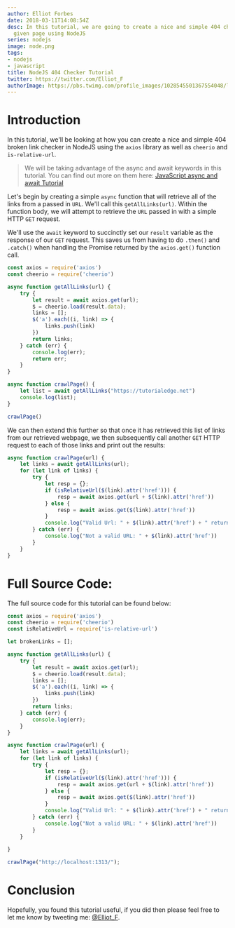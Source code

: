 ```yaml
---
author: Elliot Forbes
date: 2018-03-11T14:08:54Z
desc: In this tutorial, we are going to create a nice and simple 404 checker for a
  given page using NodeJS
series: nodejs
image: node.png
tags:
- nodejs
- javascript
title: NodeJS 404 Checker Tutorial
twitter: https://twitter.com/Elliot_F
authorImage: https://pbs.twimg.com/profile_images/1028545501367554048/lzr43cQv_400x400.jpg
---
```


# Introduction

In this tutorial, we'll be looking at how you can create a nice and simple 404 broken link checker in NodeJS using the `axios` library as well as `cheerio` and `is-relative-url`.

> We will be taking advantage of the async and await keywords in this tutorial. You can find out more on them here: [JavaScript async and await Tutorial](/javascript/javascript-async-await-tutorial/) 

Let's begin by creating a simple `async` function that will retrieve all of the links from a passed in `URL`. We'll call this `getAllLinks(url)`. Within the function body, we will attempt to retrieve the `URL` passed in with a simple HTTP `GET` request. 

We'll use the `await` keyword to succinctly set our `result` variable as the response of our `GET` request. This saves us from having to do `.then()` and `.catch()` when handling the Promise returned by the `axios.get()` function call.


```js
const axios = require('axios')
const cheerio = require('cheerio')

async function getAllLinks(url) {
    try {
        let result = await axios.get(url);
        $ = cheerio.load(result.data);
        links = [];
        $('a').each((i, link) => {
            links.push(link)
        })
        return links;
    } catch (err) {
        console.log(err);
        return err;
    }
}

async function crawlPage() {
    let list = await getAllLinks("https://tutorialedge.net")
    console.log(list);
}

crawlPage()
```

We can then extend this further so that once it has retrieved this list of links from our retrieved webpage, we then subsequently call another `GET` HTTP request to each of those links and print out the results:

```js
async function crawlPage(url) {
    let links = await getAllLinks(url);
    for (let link of links) {
        try {
            let resp = {};
            if (isRelativeUrl($(link).attr('href'))) {
                resp = await axios.get(url + $(link).attr('href'))
            } else {
                resp = await axios.get($(link).attr('href'))
            }
            console.log("Valid Url: " + $(link).attr('href') + " returned status: " + resp.status);
        } catch (err) {
            console.log("Not a valid URL: " + $(link).attr('href'))
        }
    }   
}
```


# Full Source Code:

The full source code for this tutorial can be found below:

```js
const axios = require('axios')
const cheerio = require('cheerio')
const isRelativeUrl = require('is-relative-url')

let brokenLinks = [];

async function getAllLinks(url) {
    try {
        let result = await axios.get(url);
        $ = cheerio.load(result.data);
        links = [];
        $('a').each((i, link) => {
            links.push(link)
        })
        return links;
    } catch (err) {
        console.log(err);
    }
}

async function crawlPage(url) {
    let links = await getAllLinks(url);
    for (let link of links) {
        try {
            let resp = {};
            if (isRelativeUrl($(link).attr('href'))) {
                resp = await axios.get(url + $(link).attr('href'))
            } else {
                resp = await axios.get($(link).attr('href'))
            }
            console.log("Valid Url: " + $(link).attr('href') + " returned status: " + resp.status);
        } catch (err) {
            console.log("Not a valid URL: " + $(link).attr('href'))
        }
    }
    
}

crawlPage("http://localhost:1313/");
```

# Conclusion

Hopefully, you found this tutorial useful, if you did then please feel free to let me know by tweeting me: [@Elliot_F](https://twitter.com/elliot_f). 